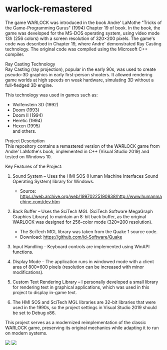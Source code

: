 # warlock-remastered

The game WARLOCK was introduced in the book Andre' LaMothe "Tricks of the Game-Programming Gurus" (1994) Chapter 19 of book. In the book, the game was developed for the MS-DOS operating system, using video mode 13h (256 colors) with a screen resolution of 320×200 pixels. The game's code was described in Chapter 19, where Andre' demonstrated Ray Casting technology. The original code was compiled using the Microsoft C++ compiler.


Ray Casting Technology  
Ray Casting (ray projection), popular in the early 90s, was used to create pseudo-3D graphics in early first-person shooters. It allowed rendering game worlds at high speeds on weak hardware, simulating 3D without a full-fledged 3D engine.  

This technology was used in games such as:  
- Wolfenstein 3D (1992)  
- Doom (1993)  
- Doom II (1994)  
- Heretic (1994)  
- Hexen (1995)  
and others.  

Project Description  
This repository contains a remastered version of the WARLOCK game from Andre' LaMothe's book, implemented in C++ (Visual Studio 2019) and tested on Windows 10.  

Key Features of the Project:  


1. Sound System – Uses the HMI SOS (Human Machine Interfaces Sound Operating System) library for Windows.  
   - Source: https://web.archive.org/web/19970225190838/http://www.humanmachine.com/dev.htm  


2. Back Buffer – Uses the SciTech MGL (SciTech Software MegaGraph Graphics Library) to maintain an 8-bit back buffer, as the original WARLOCK was designed for 256-color mode (320×200 resolution).  
   - The SciTech MGL library was taken from the Quake 1 source code.  
   - Download: https://github.com/id-Software/Quake  


3. Input Handling – Keyboard controls are implemented using WinAPI functions.  


4. Display Mode – The application runs in windowed mode with a client area of 800×600 pixels (resolution can be increased with minor modifications).  


5. Custom Text Rendering Library – I personally developed a small library for rendering text in graphical applications, which was used in this project to display in-game text.  


6. The HMI SOS and SciTech MGL libraries are 32-bit libraries that were used in the 1990s, so the project settings in Visual Studio 2019 should be set to Debug x86.  


This project serves as a modernized reimplementation of the classic WARLOCK game, preserving its original mechanics while adapting it to run on modern systems.

<img src="https://github.com/ed-kurlyak/warlock-remastered/blob/main/pics/pic1.png">

<img src="https://github.com/ed-kurlyak/warlock-remastered/blob/main/pics/pic2.png">
